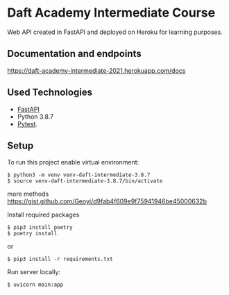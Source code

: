 # Daft Academy Intermediate Course

Web API created in FastAPI and deployed on Heroku for learning purposes.

## Documentation and endpoints
https://daft-academy-intermediate-2021.herokuapp.com/docs

## Used Technologies
* [FastAPI](https://fastapi.tiangolo.com/)
* Python 3.8.7
* [Pytest](https://docs.pytest.org/en/6.2.x/).

## Setup
To run this project enable virtual environment:
```
$ python3 -m venv venv-daft-intermediate-3.8.7
$ source venv-daft-intermediate-3.8.7/bin/activate
```
more methods https://gist.github.com/Geoyi/d9fab4f609e9f75941946be45000632b

Install required packages
```
$ pip3 install poetry
$ poetry install
```
or
```
$ pip3 install -r requirements.txt
```

Run server locally:
```
$ uvicorn main:app
```